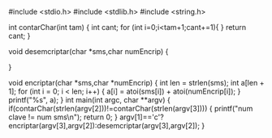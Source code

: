 #include <stdio.h>
#include <stdlib.h>
#include <string.h>


int contarChar(int tam)
{
	int cant;
	for (int i=0;i<tam+1;cant+=1){
	}
	return cant;
}

void desemcriptar(char *sms,char numEncrip)
{

}

void encriptar(char *sms,char *numEncrip)
{
    int len = strlen(sms);
    int a[len + 1];
    for (int i = 0; i < len; i++) {
        a[i] = atoi(sms[i]) + atoi(numEncrip[i]);
    }
    printf("%s", a);
}
int main(int argc, char **argv)
{
	if(contarChar(strlen(argv[2]))!=contarChar(strlen(argv[3])))
	{
		printf("num clave != num sms\n");
		return 0;
	}
	argv[1]=='c'? encriptar(argv[3],argv[2]):desemcriptar(argv[3],argv[2]);
}
